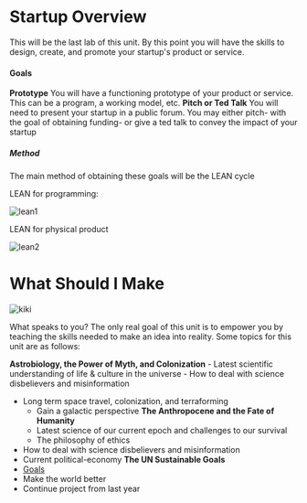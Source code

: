 # Startup Overview

This will be the last lab of this unit. By this point you will have the skills to design, create, and promote your startup's product or service.

#### Goals
**Prototype** You will have a functioning prototype of your product or service. This can be a program, a working model, etc.
**Pitch or Ted Talk** You will need to present your startup in a public forum. You may either pitch- with the goal of obtaining funding- or give a ted talk to convey the impact of your startup

##### Method
The main method of obtaining these goals will be the LEAN cycle

LEAN for programming:

![lean1](https://timesheetchronicles.files.wordpress.com/2015/05/lean-startup-cycle.png?w=620)

LEAN for physical product

![lean2](https://www.lightcastlebd.com/wp-content/uploads/2017/07/MVP-lean.jpg)

# What Should I Make

![kiki](https://i.chzbgr.com/full/8802656768/h4ECC5C42/)

What speaks to you? The only real goal of this unit is to empower you by teaching the skills needed to make an idea into reality. 
Some topics for this unit are as follows:

**Astrobiology, the Power of Myth, and Colonization**
	- Latest scientific understanding of life & culture in the universe
	- How to deal with science disbelievers and misinformation 
  - Long term space travel, colonization, and terraforming
	- Gain a galactic perspective
**The Anthropocene and the Fate of Humanity**
	- Latest science of our current epoch and challenges to our survival
	- The philosophy of ethics 
  - How to deal with science disbelievers and misinformation
  - Current political-economy
  **The UN Sustainable Goals**
  - [Goals](https://www.un.org/sustainabledevelopment/sustainable-development-goals/)
  - Make the world better
  - Continue project from last year
